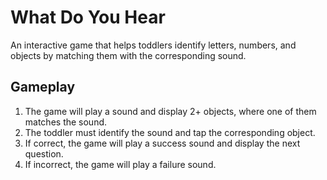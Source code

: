 # What Do You Hear

An interactive game that helps toddlers identify letters, numbers, and objects by matching them with the corresponding sound.

## Gameplay

1. The game will play a sound and display 2+ objects, where one of them matches the sound.
2. The toddler must identify the sound and tap the corresponding object.
3. If correct, the game will play a success sound and display the next question.
4. If incorrect, the game will play a failure sound.
